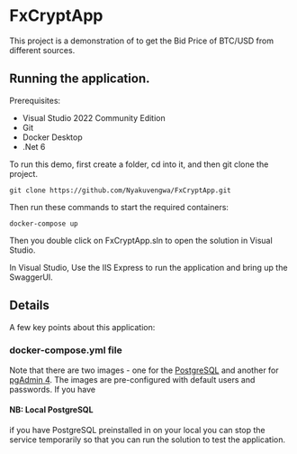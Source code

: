 # FxCryptApp
This project is a demonstration of to get the Bid Price of BTC/USD from different sources.

## Running the application.
Prerequisites:
- Visual Studio 2022 Community Edition
- Git 
- Docker Desktop
- .Net 6 

To run this demo, first create a folder, cd into it, and then git clone the project.

```
git clone https://github.com/Nyakuvengwa/FxCryptApp.git
```

Then run these commands to start the required containers:
```
docker-compose up
```


Then you double click on FxCryptApp.sln to open the solution in Visual Studio.

In Visual Studio, Use the IIS Express to run the application and bring up the SwaggerUI.
## Details 
A few key points about this application:

### docker-compose.yml file

Note that there are two images - one for the [PostgreSQL](https://hub.docker.com/_/postgres) and another for [pgAdmin 4](https://hub.docker.com/r/dpage/pgadmin4/). The images are pre-configured with default users and passwords. If you have 

#### NB: Local PostgreSQL
if you have PostgreSQL preinstalled in on your local you can stop the service temporarily so that you can run the solution to test the application.
